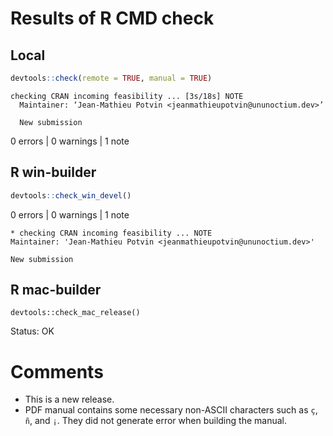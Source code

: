 # Results of R CMD check

## Local

```r
devtools::check(remote = TRUE, manual = TRUE)
```

```
checking CRAN incoming feasibility ... [3s/18s] NOTE
  Maintainer: ‘Jean-Mathieu Potvin <jeanmathieupotvin@ununoctium.dev>’

  New submission
```

0 errors | 0 warnings | 1 note

## R win-builder

```r
devtools::check_win_devel()
```

0 errors | 0 warnings | 1 note

```
* checking CRAN incoming feasibility ... NOTE
Maintainer: 'Jean-Mathieu Potvin <jeanmathieupotvin@ununoctium.dev>'

New submission
```

## R mac-builder

```
devtools::check_mac_release()
```

Status: OK

# Comments

* This is a new release.
* PDF manual contains some necessary non-ASCII characters such as `ç`, `ñ`,
  and `¡`. They did not generate error when building the manual.
